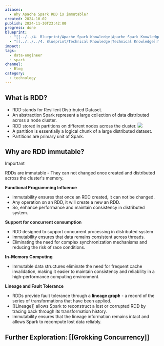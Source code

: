 ```yaml
---
aliases:
  - Why Apache Spark RDD is immutable?
created: 2024-10-02
publish: 2024-11-30T23:42:00
progress: done
blueprint:
  - "[[../../4. Blueprint/Apache Spark Knowledge|Apache Spark Knowledge]]"
  - "[[../../../4. Blueprint/Technical Knowledge|Technical Knowledge]]"
impact: 
tags:
  - data-engineer
  - spark
channel:
  - Blog
category:
  - technology
---
```

## What is RDD?
- RDD stands for Resilient Distributed Dataset.
- An abstraction Spark represent a large collection of data distributed across a node cluster.
- RDD stored in partitions on different nodes across the cluster.
![](../../../6.%20Vault/attachments/Pasted%20image%2020241002142309.png)
- A partition is essentially a logical chunk of a large distributed dataset.
- Partitions are primary unit of Spark.

## Why are RDD immutable?
> [!important]
> RDDs are immutable - They can not changed once created and distributed across the cluster's memory.

**Functional Programming Influence**
- Immutability ensures that once an RDD created, it can not be changed.
- Any operation on an RDD, it will create a new an RDD.
- So, enhance performance and maintain consistency in distributed system.

**Support for concurrent consumption**
- RDD designed to support concurrent processing in distributed system
- Immutability ensures that data remains consistent across threads.
- Eliminating the need for complex synchronization mechanisms and reducing the risk of race conditions.

**In-Memory Computing**
- Immutable data structures eliminate the need for frequent cache invalidation, making it easier to maintain consistency and reliability in a high-performance computing environment.

**Lineage and Fault Tolerance**
- RDDs provide fault tolerance through a **lineage graph** - a record of the series of transformations that have been applied.
- [[Lineage]] allows Spark to reconstruct a lost or corrupted RDD by tracing back through its transformation history.
- Immutability ensures that the lineage information remains intact and allows Spark to recompute lost data reliably.

## Further Exploration: [[Grokking Concurrency]]
